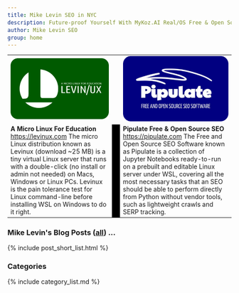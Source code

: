 ```yaml
---
title: Mike Levin SEO in NYC
description: Future-proof Yourself With MyKoz.AI Real/OS Free & Open Source (FOSS) AI SEO Software on a Small Linux Distro built with Python, vim, git and AI.
author: Mike Levin SEO
group: home
---
```


<table style="border: 0px;">
<tr>
<td><a href="/levinux/"><img src="/assets/logo/Levinux.PNG" border=0 /></a></td>
<td>&nbsp;</td>
<td><a href="/pipulate/"><img src="/assets/logo/Pipulate.PNG" border=0 /></a></td>
</tr>
<tr>
<td><b>A Micro Linux For Education</b><br /><a href="https://levinux.com/">https://levinux.com</a> The micro Linux distribution known as Levinux (download ~25 MB) is a tiny virtual Linux server that runs with a double-click (no install or admin not needed) on Macs, Windows or Linux PCs. Levinux is the pain tolerance test for Linux command-line before installing WSL on Windows to do it right.</td>
<td style="background: black;">&nbsp;</td>
<td><b>Pipulate Free & Open Source SEO</b><br /><a href="https://pipulate.com/">https://pipulate.com</a> The Free and Open Source SEO Software known as Pipulate is a collection of Jupyter Notebooks ready-to-run on a prebuilt and editable Linux server under WSL, covering all the most necessary tasks that an SEO should be able to perform directly from Python without vendor tools, such as lightweight crawls and SERP tracking.</td>
</tr>
</table>

### Mike Levin's Blog Posts (<a href="/blog/">all</a>) ...

{% include post_short_list.html %}

### Categories

{% include category_list.md %}
